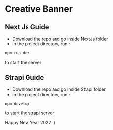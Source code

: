 # Creative Banner

## Next Js Guide

- Download the repo and go inside NextJs folder
- in the project directory, run :

```sh
npm run dev
```

to start the server

## Strapi Guide

- Download the repo and go inside Strapi folder
- in the project directory, run :

```sh
npm develop
```

to start the strapi server

Happy New Year 2022 :)
